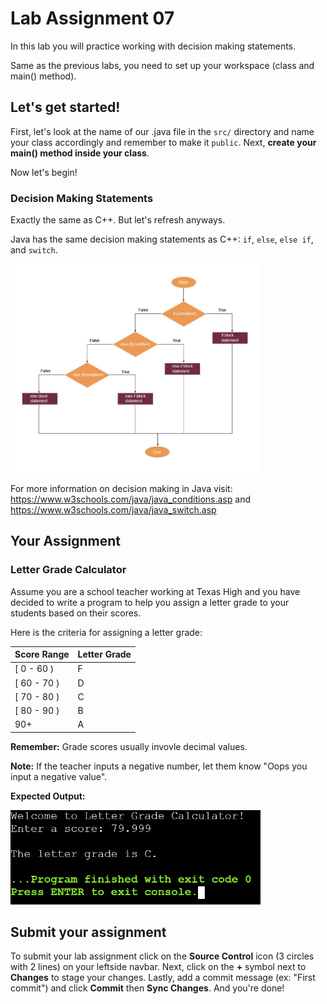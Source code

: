 # Lab Assignment 07

In this lab you will practice working with decision making statements.

Same as the previous labs, you need to set up your workspace (class and main() method).

## Let's get started!

First, let's look at the name of our .java file in the `src/` directory and name your class accordingly and remember to make it `public`. Next, **create your main() method inside your class**.

Now let's begin!

### Decision Making Statements

Exactly the same as C++. But let's refresh anyways. 

Java has the same decision making statements as C++: `if`, `else`, `else if`, and `switch`.

<img src="img/decision-making.jpeg" width="400px">

For more information on decision making in Java visit: https://www.w3schools.com/java/java_conditions.asp  and https://www.w3schools.com/java/java_switch.asp

## Your Assignment

### Letter Grade Calculator

Assume you are a school teacher working at Texas High and you have decided to write a program to help you assign a letter grade to your students based on their scores.

Here is the criteria for assigning a letter grade:

| Score Range | Letter Grade |
| ---- | ---- |
| [ 0 - 60 ) | F |
| [ 60 - 70 ) | D |
| [ 70 - 80 ) | C |
| [ 80 - 90 ) | B |
| 90+ | A |

**Remember:** Grade scores usually invovle decimal values.

**Note:** If the teacher inputs a negative number, let them know "Oops you input a negative value".

**Expected Output:**

<img src="img/lab6-expected.png" width="400px">

## Submit your assignment

To submit your lab assignment click on the **Source Control** icon (3 circles with 2 lines) on your leftside navbar. Next, click on the **+** symbol next to **Changes** to stage your changes. Lastly, add a commit message (ex: "First commit") and click **Commit** then **Sync Changes**. And you're done!
